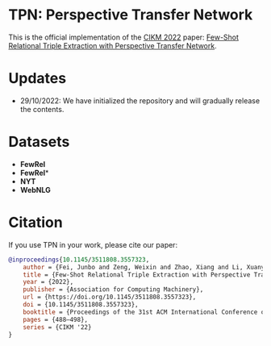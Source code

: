 # TPN: Perspective Transfer Network

This is the official implementation of the [CIKM 2022](https://www.cikm2022.org/) paper: [Few-Shot Relational Triple Extraction with Perspective Transfer Network](https://dl.acm.org/doi/10.1145/3511808.3557323).

# Updates
- 29/10/2022: We have initialized the repository and will gradually release the contents.

# Datasets
- **FewRel**
- **FewRel***
- **NYT**
- **WebNLG**

# Citation
If you use TPN in your work, please cite our paper:
```bibtex
@inproceedings{10.1145/3511808.3557323,
    author = {Fei, Junbo and Zeng, Weixin and Zhao, Xiang and Li, Xuanyi and Xiao, Weidong},
    title = {Few-Shot Relational Triple Extraction with Perspective Transfer Network},
    year = {2022},
    publisher = {Association for Computing Machinery},
    url = {https://doi.org/10.1145/3511808.3557323},
    doi = {10.1145/3511808.3557323},
    booktitle = {Proceedings of the 31st ACM International Conference on Information &amp; Knowledge Management},
    pages = {488–498},
    series = {CIKM '22}
}
```
